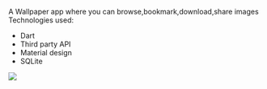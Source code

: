 A Wallpaper app where you can browse,bookmark,download,share images
Technologies used:
    
    
  <ul>
 <li>Dart</li>
 <li>    Third party API</li>
 <li>    Material design</li>
 <li>   SQLite</li>
 </ul>
<img src="https://i.ibb.co/qmGp1tp/MEGAQUIZZER.png"/>
